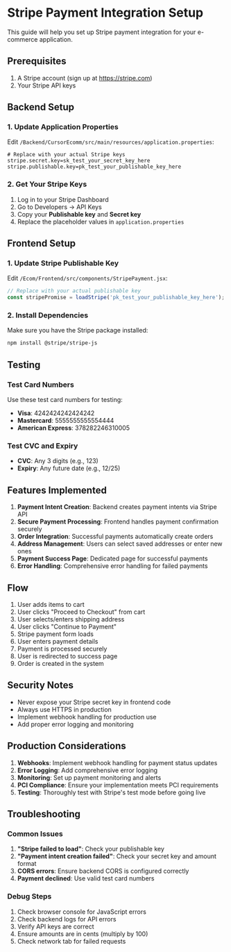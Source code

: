 # Stripe Payment Integration Setup

This guide will help you set up Stripe payment integration for your e-commerce application.

## Prerequisites

1. A Stripe account (sign up at https://stripe.com)
2. Your Stripe API keys

## Backend Setup

### 1. Update Application Properties

Edit `/Backend/CursorEcomm/src/main/resources/application.properties`:

```properties
# Replace with your actual Stripe keys
stripe.secret.key=sk_test_your_secret_key_here
stripe.publishable.key=pk_test_your_publishable_key_here
```

### 2. Get Your Stripe Keys

1. Log in to your Stripe Dashboard
2. Go to Developers → API Keys
3. Copy your **Publishable key** and **Secret key**
4. Replace the placeholder values in `application.properties`

## Frontend Setup

### 1. Update Stripe Publishable Key

Edit `/Ecom/Frontend/src/components/StripePayment.jsx`:

```javascript
// Replace with your actual publishable key
const stripePromise = loadStripe('pk_test_your_publishable_key_here');
```

### 2. Install Dependencies

Make sure you have the Stripe package installed:

```bash
npm install @stripe/stripe-js
```

## Testing

### Test Card Numbers

Use these test card numbers for testing:

- **Visa**: 4242424242424242
- **Mastercard**: 5555555555554444
- **American Express**: 378282246310005

### Test CVC and Expiry

- **CVC**: Any 3 digits (e.g., 123)
- **Expiry**: Any future date (e.g., 12/25)

## Features Implemented

1. **Payment Intent Creation**: Backend creates payment intents via Stripe API
2. **Secure Payment Processing**: Frontend handles payment confirmation securely
3. **Order Integration**: Successful payments automatically create orders
4. **Address Management**: Users can select saved addresses or enter new ones
5. **Payment Success Page**: Dedicated page for successful payments
6. **Error Handling**: Comprehensive error handling for failed payments

## Flow

1. User adds items to cart
2. User clicks "Proceed to Checkout" from cart
3. User selects/enters shipping address
4. User clicks "Continue to Payment"
5. Stripe payment form loads
6. User enters payment details
7. Payment is processed securely
8. User is redirected to success page
9. Order is created in the system

## Security Notes

- Never expose your Stripe secret key in frontend code
- Always use HTTPS in production
- Implement webhook handling for production use
- Add proper error logging and monitoring

## Production Considerations

1. **Webhooks**: Implement webhook handling for payment status updates
2. **Error Logging**: Add comprehensive error logging
3. **Monitoring**: Set up payment monitoring and alerts
4. **PCI Compliance**: Ensure your implementation meets PCI requirements
5. **Testing**: Thoroughly test with Stripe's test mode before going live

## Troubleshooting

### Common Issues

1. **"Stripe failed to load"**: Check your publishable key
2. **"Payment intent creation failed"**: Check your secret key and amount format
3. **CORS errors**: Ensure backend CORS is configured correctly
4. **Payment declined**: Use valid test card numbers

### Debug Steps

1. Check browser console for JavaScript errors
2. Check backend logs for API errors
3. Verify API keys are correct
4. Ensure amounts are in cents (multiply by 100)
5. Check network tab for failed requests 